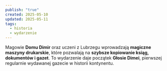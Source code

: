 ```yaml
---
publish: "true"
created: 2025-05-10
updated: 2025-05-11
tags:
  - historia
  - wydarzenie
---
```

Magowie **Domu Dimir** oraz uczeni z Lubrzegu wprowadzają **magiczne maszyny drukarskie**, które pozwalają na **szybsze kopiowanie ksiąg, dokumentów i gazet**. To wydarzenie daje początek **Głosie Dimei**, pierwszej regularnie wydawanej gazecie w historii kontynentu.